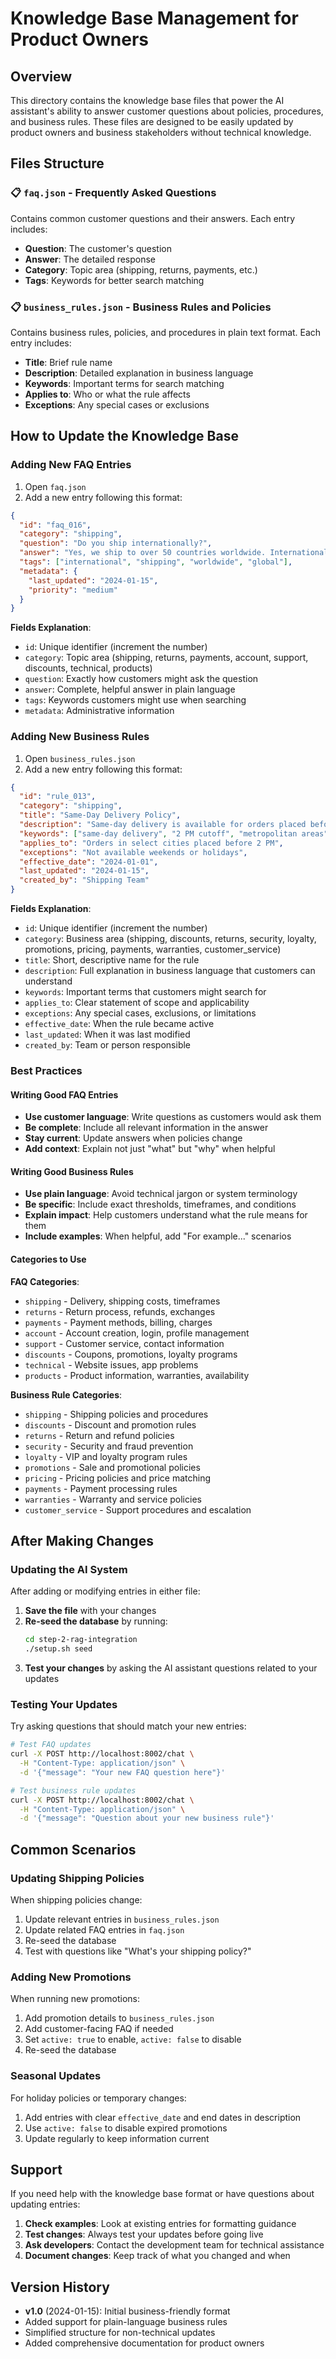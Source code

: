 # Knowledge Base Management for Product Owners

## Overview

This directory contains the knowledge base files that power the AI assistant's ability to answer customer questions about policies, procedures, and business rules. These files are designed to be easily updated by product owners and business stakeholders without technical knowledge.

## Files Structure

### 📋 `faq.json` - Frequently Asked Questions
Contains common customer questions and their answers. Each entry includes:
- **Question**: The customer's question
- **Answer**: The detailed response
- **Category**: Topic area (shipping, returns, payments, etc.)
- **Tags**: Keywords for better search matching

### 📋 `business_rules.json` - Business Rules and Policies
Contains business rules, policies, and procedures in plain text format. Each entry includes:
- **Title**: Brief rule name
- **Description**: Detailed explanation in business language
- **Keywords**: Important terms for search matching
- **Applies to**: Who or what the rule affects
- **Exceptions**: Any special cases or exclusions

## How to Update the Knowledge Base

### Adding New FAQ Entries

1. Open `faq.json`
2. Add a new entry following this format:

```json
{
  "id": "faq_016",
  "category": "shipping",
  "question": "Do you ship internationally?",
  "answer": "Yes, we ship to over 50 countries worldwide. International shipping costs and delivery times vary by destination. Some items may have shipping restrictions based on local regulations.",
  "tags": ["international", "shipping", "worldwide", "global"],
  "metadata": {
    "last_updated": "2024-01-15",
    "priority": "medium"
  }
}
```

**Fields Explanation**:
- `id`: Unique identifier (increment the number)
- `category`: Topic area (shipping, returns, payments, account, support, discounts, technical, products)
- `question`: Exactly how customers might ask the question
- `answer`: Complete, helpful answer in plain language
- `tags`: Keywords customers might use when searching
- `metadata`: Administrative information

### Adding New Business Rules

1. Open `business_rules.json`
2. Add a new entry following this format:

```json
{
  "id": "rule_013",
  "category": "shipping",
  "title": "Same-Day Delivery Policy",
  "description": "Same-day delivery is available for orders placed before 2 PM in select metropolitan areas. Additional fees apply. Available Monday through Friday only, excluding holidays.",
  "keywords": ["same-day delivery", "2 PM cutoff", "metropolitan areas", "additional fees"],
  "applies_to": "Orders in select cities placed before 2 PM",
  "exceptions": "Not available weekends or holidays",
  "effective_date": "2024-01-01",
  "last_updated": "2024-01-15",
  "created_by": "Shipping Team"
}
```

**Fields Explanation**:
- `id`: Unique identifier (increment the number)
- `category`: Business area (shipping, discounts, returns, security, loyalty, promotions, pricing, payments, warranties, customer_service)
- `title`: Short, descriptive name for the rule
- `description`: Full explanation in business language that customers can understand
- `keywords`: Important terms that customers might search for
- `applies_to`: Clear statement of scope and applicability
- `exceptions`: Any special cases, exclusions, or limitations
- `effective_date`: When the rule became active
- `last_updated`: When it was last modified
- `created_by`: Team or person responsible

### Best Practices

#### Writing Good FAQ Entries
- **Use customer language**: Write questions as customers would ask them
- **Be complete**: Include all relevant information in the answer
- **Stay current**: Update answers when policies change
- **Add context**: Explain not just "what" but "why" when helpful

#### Writing Good Business Rules
- **Use plain language**: Avoid technical jargon or system terminology
- **Be specific**: Include exact thresholds, timeframes, and conditions
- **Explain impact**: Help customers understand what the rule means for them
- **Include examples**: When helpful, add "For example..." scenarios

#### Categories to Use

**FAQ Categories**:
- `shipping` - Delivery, shipping costs, timeframes
- `returns` - Return process, refunds, exchanges
- `payments` - Payment methods, billing, charges
- `account` - Account creation, login, profile management
- `support` - Customer service, contact information
- `discounts` - Coupons, promotions, loyalty programs
- `technical` - Website issues, app problems
- `products` - Product information, warranties, availability

**Business Rule Categories**:
- `shipping` - Shipping policies and procedures
- `discounts` - Discount and promotion rules
- `returns` - Return and refund policies
- `security` - Security and fraud prevention
- `loyalty` - VIP and loyalty program rules
- `promotions` - Sale and promotional policies
- `pricing` - Pricing policies and price matching
- `payments` - Payment processing rules
- `warranties` - Warranty and service policies
- `customer_service` - Support procedures and escalation

## After Making Changes

### Updating the AI System

After adding or modifying entries in either file:

1. **Save the file** with your changes
2. **Re-seed the database** by running:
   ```bash
   cd step-2-rag-integration
   ./setup.sh seed
   ```
3. **Test your changes** by asking the AI assistant questions related to your updates

### Testing Your Updates

Try asking questions that should match your new entries:

```bash
# Test FAQ updates
curl -X POST http://localhost:8002/chat \
  -H "Content-Type: application/json" \
  -d '{"message": "Your new FAQ question here"}'

# Test business rule updates  
curl -X POST http://localhost:8002/chat \
  -H "Content-Type: application/json" \
  -d '{"message": "Question about your new business rule"}'
```

## Common Scenarios

### Updating Shipping Policies
When shipping policies change:
1. Update relevant entries in `business_rules.json`
2. Update related FAQ entries in `faq.json`
3. Re-seed the database
4. Test with questions like "What's your shipping policy?"

### Adding New Promotions
When running new promotions:
1. Add promotion details to `business_rules.json`
2. Add customer-facing FAQ if needed
3. Set `active: true` to enable, `active: false` to disable
4. Re-seed the database

### Seasonal Updates
For holiday policies or temporary changes:
1. Add entries with clear `effective_date` and end dates in description
2. Use `active: false` to disable expired promotions
3. Update regularly to keep information current

## Support

If you need help with the knowledge base format or have questions about updating entries:

1. **Check examples**: Look at existing entries for formatting guidance
2. **Test changes**: Always test your updates before going live
3. **Ask developers**: Contact the development team for technical assistance
4. **Document changes**: Keep track of what you changed and when

## Version History

- **v1.0** (2024-01-15): Initial business-friendly format
- Added support for plain-language business rules
- Simplified structure for non-technical updates
- Added comprehensive documentation for product owners
